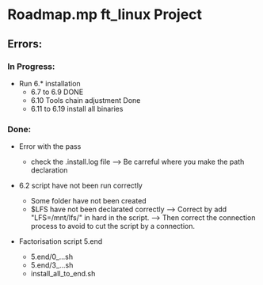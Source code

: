 # Roadmap.mp ft_linux Project

## Errors:

### In Progress:

* Run 6.* installation
	* 6.7 to 6.9 DONE
	* 6.10 Tools chain adjustment Done
	* 6.11 to 6.19 install all binaries

### Done:
* Error with the pass
	* check the .install.log file
	--> Be carreful where you make the path declaration

* 6.2 script have not been run correctly
	- Some folder have not been created
	- $LFS have not been declarated correctly
	--> Correct by add "LFS=/mnt/lfs/" in hard in the script.
	--> Then correct the connection process to avoid to cut the script by a connection.

* Factorisation script 5.end
	* 5.end/0_...sh
	* 5.end/3_...sh
	* install_all_to_end.sh
